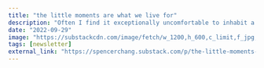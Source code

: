 ```yaml
---
title: "the little moments are what we live for"
description: "Often I find it exceptionally uncomfortable to inhabit a state of absolutes. Yet in those rare moments when it doesn't feel like that, I feel limitless. Like I am in perfect harmony with the world. This manifests in my difficulty in..."
date: "2022-09-29"
image: "https://substackcdn.com/image/fetch/w_1200,h_600,c_limit,f_jpg,q_auto:good,fl_progressive:steep/https%3A%2F%2Fbucketeer-e05bbc84-baa3-437e-9518-adb32be77984.s3.amazonaws.com%2Fpublic%2Fimages%2F38088f30-2c53-468d-bddc-dd601e6b8b9e_1302x1147.png"
tags: [newsletter]
external_link: "https://spencerchang.substack.com/p/the-little-moments-are-what-we-live"
---
```

